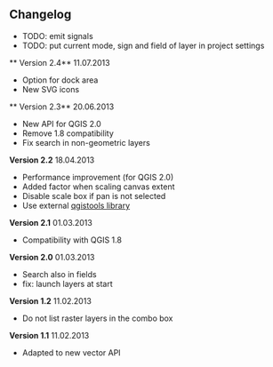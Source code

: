 ##  Changelog

* TODO: emit signals
* TODO: put current mode, sign and field of layer in project settings

** Version 2.4** 11.07.2013

* Option for dock area
* New SVG icons

** Version 2.3** 20.06.2013

* New API for QGIS 2.0
* Remove 1.8 compatibility
* Fix search in non-geometric layers

**Version 2.2** 18.04.2013

* Performance improvement (for QGIS 2.0)
* Added factor when scaling canvas extent
* Disable scale box if pan is not selected
* Use external [qgistools library](https://github.com/3nids/qgistools/)

**Version 2.1** 01.03.2013

* Compatibility with QGIS 1.8

**Version 2.0** 01.03.2013

* Search also in fields
* fix: launch layers at start

**Version 1.2** 11.02.2013

* Do not list raster layers in the combo box

**Version 1.1** 11.02.2013

* Adapted to new vector API
